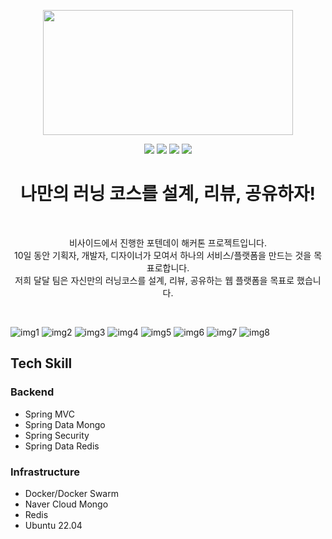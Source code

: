 <p align="center">

<img width=400 height=200 src="https://user-images.githubusercontent.com/73744183/232180853-773e3242-9e29-4859-9ec6-484518870276.svg">
</p>

<p align="center">
<img src="https://img.shields.io/badge/SpringBoot-3.0.4-blue">
<img src="https://img.shields.io/badge/Gradle-7.6.1-blue">
<img src="https://img.shields.io/badge/version-v1.0.0-blue">
<img src="https://img.shields.io/badge/license-MIT-brightgreen.svg"/>
</p>

<h1 align="center">나만의 러닝 코스를 설계, 리뷰, 공유하자!</h1><br/>
<p align="center">
비사이드에서 진행한 포텐데이 해커톤 프로젝트입니다.<br/>
10일 동안 기획자, 개발자, 디자이너가 모여서 하나의 서비스/플랫폼을 만드는 것을 목표로합니다.<br/>
저희 달달 팀은 자신만의 러닝코스를 설계, 리뷰, 공유하는 웹 플랫폼을 목표로 했습니다.
</p><br/>

![img1](https://user-images.githubusercontent.com/73744183/229563407-b2b24f2c-c5ce-4cff-b970-b7e6669106f3.png)
![img2](https://user-images.githubusercontent.com/73744183/229563396-a92e4544-0d87-4cf5-a6ae-e9186620c149.png)
![img3](https://user-images.githubusercontent.com/73744183/229563394-af33f1f1-aa61-42a0-9069-fc73ab5b3f9a.png)
![img4](https://user-images.githubusercontent.com/73744183/229563387-deabea34-a8a7-4c8e-b485-c06c545cf3e0.png)
![img5](https://user-images.githubusercontent.com/73744183/229563376-3db8d7c1-d01b-492d-8b5b-d8f16e55d510.png)
![img6](https://user-images.githubusercontent.com/73744183/229563423-f96dd5c1-bc8e-472f-8ca1-d2a14584f0b3.png)
![img7](https://user-images.githubusercontent.com/73744183/229563420-c885a46c-9982-4923-94d9-883057bd10d6.png)
![img8](https://user-images.githubusercontent.com/73744183/229563415-0a2b0935-a57e-4595-9af4-c510fda450e7.png)


## Tech Skill

### Backend
- Spring MVC
- Spring Data Mongo
- Spring Security
- Spring Data Redis

### Infrastructure
- Docker/Docker Swarm
- Naver Cloud Mongo
- Redis
- Ubuntu 22.04
